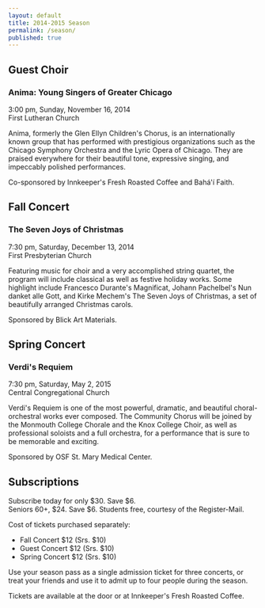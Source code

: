 ```yaml
---
layout: default
title: 2014-2015 Season
permalink: /season/
published: true
---
```


## Guest Choir
### Anima: Young Singers of Greater Chicago
3:00 pm, Sunday, November 16, 2014  
First Lutheran Church

Anima, formerly the Glen Ellyn Children's Chorus, is an internationally known group that has performed with prestigious organizations such as the Chicago Symphony Orchestra and the Lyric Opera of Chicago.  They are praised everywhere for their beautiful tone, expressive singing, and impeccably polished performances.

Co-sponsored by Innkeeper's Fresh Roasted Coffee and Bahá'í Faith.

## Fall Concert
### The Seven Joys of Christmas
7:30 pm, Saturday, December 13, 2014  
First Presbyterian Church

Featuring music for choir and a very accomplished string quartet, the program will include classical as well as festive holiday works.  Some highlight include Francesco Durante's Magnificat, Johann Pachelbel's Nun danket alle Gott, and Kirke Mechem's The Seven Joys of Christmas, a set of beautifully arranged Christmas carols.

Sponsored by Blick Art Materials.

## Spring Concert
### Verdi's Requiem
7:30 pm, Saturday, May 2, 2015  
Central Congregational Church

Verdi's Requiem is one of the most powerful, dramatic, and beautiful choral-orchestral works ever composed.  The Community Chorus will be joined by the Monmouth College Chorale and the Knox College Choir, as well as professional soloists and a full orchestra, for a performance that is sure to be memorable and exciting.

Sponsored by OSF St. Mary Medical Center.

## Subscriptions
Subscribe today for only $30.  Save $6.  
Seniors 60+, $24.  Save $6.  Students free, courtesy of the Register-Mail.

Cost of tickets purchased separately:
* Fall Concert $12 (Srs. $10)
* Guest Concert $12 (Srs. $10)
* Spring Concert $12 (Srs. $10)

Use your season pass as a single admission ticket for three concerts, or treat your friends and use it to admit up to four people during the season.

Tickets are available at the door or at Innkeeper's Fresh Roasted Coffee.
